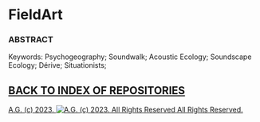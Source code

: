 # FieldArt

### ABSTRACT

Keywords: Psychogeography; Soundwalk; Acoustic Ecology; Soundscape Ecology; Dérive; Situationists; 

## [BACK TO INDEX OF REPOSITORIES](https://github.com/antiface/Index)

[A.G. (c) 2023. ![A.G. (c) 2023. All Rights Reserved](https://historiotheque.files.wordpress.com/2016/11/ag_signature_official_2015_50px_cropped.jpg) All Rights Reserved.](http://alexgagnon.com)
